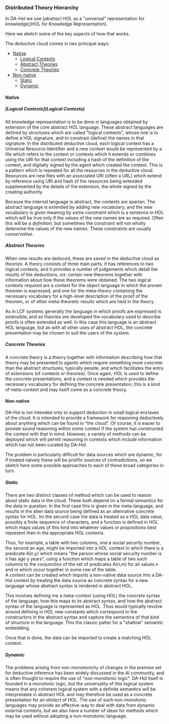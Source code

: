 
### Distributed Theory Hierarchy

In DA-Hol we use [_abstract HOL_ as a "universal" representation for knowledge](HOL for Knowledge Representation).

Here we sketch some of the key aspects of how that works.

The deductive cloud comes in two principal ways:

* [Native](#native)
    - [Logical Contexts](#logical-contexts)
    - [Abstract Theories](#abstract-theories)
    - [Concrete Theories](#concrete-theories)
* [Non-native](#non-native)
    - [Static](#static)
    - [Dynamic](#dynamic)

#### Native
##### [Logical Contexts](Logical Contexts)

All knowledge representation is to be done in languages obtained by extension of the core abstract HOL language.
These abstract languages are defined by structures which are called "logical contexts", whose role is to define a HOL signature, and to constrain (define) the names in that signature. 
In the distributed deductive cloud, each logical context has a Universal Resource Identifier and a new context would be represented by a file which refers to the context or contexts which it extends or combines using the URI for that context including a hash of the definition of the context, and digitally signed by the agent which created the context.
This is a pattern which is repeated for all the resources in the deductive cloud.
Resources are new files with an associated URI (often a URL) which extend by reference using URI and hash of the resources being extended supplemented by the details of the extension, the whole signed by the creating authority.

Because the internal language is abstract, the contexts are spartan.
The abstract language is extended by adding new vocabulary, and the new vocabulary is given meaning by some _constraint_ which is a sentence in HOL which will be true only if the values of the new names are as required.
Often this will be a _definition_, but sometimes the constraint will not wholly determine the values of the new names.
These constraints are usually _conservative_.

##### Abstract Theories

When new results are deduced, these are saved in the deductive cloud as _theories_.
A theory consists of three main parts.
It has references to two logical contexts, and it provides a number of judgements which detail the results of the deductions, viz: certain new theorems together with information about how these theorems were obtained.
The two logical contexts required are a context for the object language in which the proven theorem is expressed, and one for the meta-theory containing the necessary vocabulary for a high-level description of the proof of the theorem, or of other meta-theoretic results which are held in the theory.

As in LCF systems generally the language in which proofs are expressed is extensible, and as theories are developed the vocabulary used to describe proofs is often extended as well.
In this case this language is an abstract HOL language, but as with all other uses of abstract HOL, the concrete presentation may be chosen to suit the users of the system.

##### Concrete Theories

A concrete theory is a theory together with information describing how that theory may be presented to agents which require something more concrete than the abstract structures, typically people, and which facilitates the entry of extensions (of contexts or theories).
Once again, HOL is used to define the concrete presentations, and a context is needed which provides the necessary vocabulary for defining the concrete presentation, this is a kind of meta-context and may itself come as a concrete theory.

#### Non-native

DA-Hol is not intended only to support deduction in small logical enclaves of the cloud.
It is intended to provide a framework for reasoning deductively about anything which can be found in "the cloud".
Of course, it is easier to provide sound reasoning within some context if the system has constructed the context with that in mind.
However, a variety of methods can be deployed which will permit reasoning in contexts which include information which has not been curated by DA-Hol.

The problem is particularly difficult for data sources which are dynamic, for if treated naively these will be prolific sources of contradictions, so we sketch here some possible approaches to each of these broad categories in turn.

##### Static  

There are two distinct classes of method which can be used to reason about static data in the cloud.
These both depend on a formal semantics for the data in question.
In the first case this is given in the meta-language, and results in the alien data source being defined as an alternative concrete syntax for HOL.
Im the second case the data is treated as a HOL data value, possibly a finite sequence of characters, and a function is defined in HOL which maps values of this kind into whatever values or propositions best represent then in the appropriate HOL contexts.

Thus, for example, a table with two columns, one a social security number, the second an age, might be imported into a HOL context in which there is a predicate A(n,y) which means "the person whose social security number is n has age y years", using a function which maps a table of two such columns to the conjunction of the set of predicates A(n,m) for all values n and m which occur together in some row of the table.  
A context can be created which imports a non-native data source into a DA-Hol context by treating the data source as concrete syntax for a new language whose abstract syntax is rendered in abstract HOL.

This involves defining me a meta-context (using HOL) the concrete syntax of the language, how this maps to its abstract syntax, and how the abstract syntax of the language is represented as HOL.
Thus would typically revolve around defining in HOL new constants which correspond to the constructors in the abstract syntax and capture the semantics of that kind of structure in the language.
This the classic patter for a "shallow" semantic embedding.  

Once that is done, the data can be imported to create a matching HOL context.

##### Dynamic

The problems arising from non-monotonicity of changes in the premise set for deductive inference has been widely discussed in the AI community, and is often thought to require the use of "non-monotonic logic".
DA-Hol itself is founded in a monotonic logic, but the universality of this logical system means that any coherent logical system with a definite semantics will be interpretable in abstract HOL and may therefore be used as a concrete presentation for an idiolect of HOL.
The use of such non-monotonic languages may provide an effective way to deal with data from dynamic external contexts, but we also have a number of ideas for methods which may be used without adopting a non-monotonic language.















